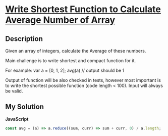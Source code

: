 # [Write Shortest Function to Calculate Average Number of Array](https://www.codewars.com/kata/56c22cdbe0c0f7cae2001789)

## Description

Given an array of integers, calculate the Average of these numbers.

Main challenge is to write shortest and compact function for it.

For example: var a = [0, 1, 2];
avg(a) // output should be 1

Output of function will be also checked in tests, however most important is to write the shortest possible function (code length < 100). Input will always be valid.

## My Solution

**JavaScript**

```js
const avg = (a) => a.reduce((sum, curr) => sum + curr, 0) / a.length;
```
